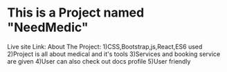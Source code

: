 # This is a Project named "NeedMedic"

Live site Link:
About The Project:
1)CSS,Bootstrap,js,React,ES6 used
2)Project is all about medical and it's tools
3)Services and booking service are given
4)User can also check out docs profile
5)User friendly